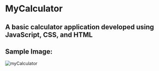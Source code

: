 # MyCalculator

## A basic calculator application developed using JavaScript, CSS, and HTML


## Sample Image:

![myCalculator](https://github.com/Nightylol911/MyCalculator/assets/111238425/7921e5dc-5f7f-42f5-8b5f-5ab11ad64e7c)
